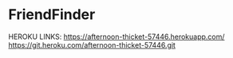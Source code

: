 # FriendFinder

HEROKU LINKS: 
https://afternoon-thicket-57446.herokuapp.com/
https://git.heroku.com/afternoon-thicket-57446.git

